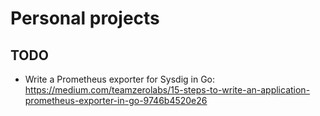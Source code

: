 # Personal projects

## TODO

- Write a Prometheus exporter for Sysdig in Go: https://medium.com/teamzerolabs/15-steps-to-write-an-application-prometheus-exporter-in-go-9746b4520e26

